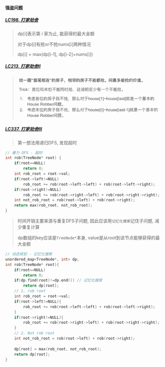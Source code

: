 #### 强盗问题

##### [LC198. 打家劫舍](/workspace/198.%E6%89%93%E5%AE%B6%E5%8A%AB%E8%88%8D.cpp)
> dp[i]表示第 i 家为止, 能获得的最大金额
> 
> 对于dp[i]有抢or不抢nums[i]两种情况
> 
> dp[i] = max(dp[i-1], dp[i-2]+nums[i])

##### [LC213. 打家劫舍II](/workspace/213.%E6%89%93%E5%AE%B6%E5%8A%AB%E8%88%8D-ii.cpp)
> ![LC213](/appendix/LC213.png)


##### [LC337. 打家劫舍III](/workspace/337.%E6%89%93%E5%AE%B6%E5%8A%AB%E8%88%8D-iii.cpp)
> 第一想法用递归DFS, 发现超时

```CPP
// 暴力 DFS - 超时
int rob(TreeNode* root) {
    if(root==NULL)
        return 0;
    int rob_root = root->val;
    if(root->left!=NULL)
        rob_root += rob(root->left->left) + rob(root->left->right);
    if(root->right!=NULL)
        rob_root += rob(root->right->left) + rob(root->right->right);
    int not_rob_root = rob(root->left) + rob(root->right);
    return max(rob_root, not_rob_root);
}
```

> 时间开销主要来源与重复DFS子问题, 因此应该用`记忆化搜索`记住子问题, 减少重复计算
> 
> dp数组的key应该是`TreeNode*`本身, value是从root到该节点能够获得的最大金额

```CPP
// 动态规划 - 记忆化搜索
unordered_map<TreeNode*, int> dp;
int rob(TreeNode* root){
    if(root==NULL)
        return 0;
    if(dp.find(root)!=dp.end()) // 记忆化搜索
        return dp[root];
    // 1. rob root
    int rob_root = root->val;
    if(root->left!=NULL){
        rob_root += rob(root->left->left) + rob(root->left->right);
    }
    if(root->right!=NULL){
        rob_root += rob(root->right->left) + rob(root->right->right);
    }
    // 2. Not rob root
    int not_rob_root = rob(root->left) + rob(root->right);
    
    dp[root] = max(rob_root, not_rob_root);
    return dp[root];
}
```